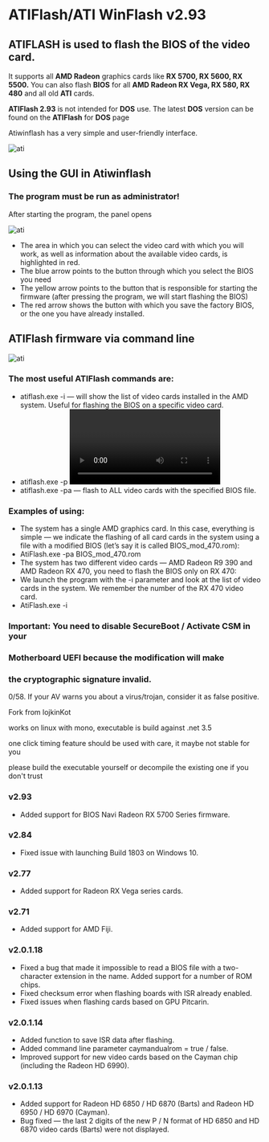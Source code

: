 # ATIFlash/ATI WinFlash v2.93

## ATIFLASH is used to flash the BIOS of the video card.

It supports all **AMD Radeon** graphics cards like **RX 5700, RX 5600, RX 5500.** You can also flash **BIOS** for all **AMD Radeon RX Vega, RX 580, RX 480** and all old **ATI** cards.

**ATIFlash 2.93** is not intended for **DOS** use. The latest **DOS** version can be found on the **ATIFlash** for **DOS** page

Atiwinflash has a very simple and user-friendly interface.

![ati](https://atiflash.eu/wp-content/uploads/2020/12/screenshot_3.png)

## Using the GUI in Atiwinflash

### The program must be run as administrator!

After starting the program, the panel opens

![ati](https://atiflash.eu/wp-content/uploads/2020/12/screenshot_4.png)

- The area in which you can select the video card with which you will work, as well as information about the available video cards, is highlighted in red.
- The blue arrow points to the button through which you select the BIOS you need
- The yellow arrow points to the button that is responsible for starting the firmware (after pressing the program, we will start flashing the BIOS)
- The red arrow shows the button with which you save the factory BIOS, or the one you have already installed.

## ATIFlash firmware via command line

![ati](https://atiflash.eu/wp-content/uploads/2020/12/jctyybtvmnk.jpg)

### The most useful ATIFlash commands are:

- atiflash.exe -i — will show the list of video cards installed in the AMD system. Useful for flashing the BIOS on a specific video card.
- atiflash.exe -p <video card number> <file name> — flash the video card with the specified BIOS number from the specified file.
- atiflash.exe -pa <file name> — flash to ALL video cards with the specified BIOS file.
  
### Examples of using:

- The system has a single AMD graphics card. In this case, everything is simple — we indicate the flashing of all card cards in the system using a file with a modified BIOS (let’s say it is called BIOS_mod_470.rom):
- AtiFlash.exe -pa BIOS_mod_470.rom
- The system has two different video cards — AMD Radeon R9 390 and AMD Radeon RX 470, you need to flash the BIOS only on RX 470:
- We launch the program with the -i parameter and look at the list of video cards in the system. We remember the number of the RX 470 video card.
- AtiFlash.exe -i

### Important: You need to disable SecureBoot / Activate CSM in your
### Motherboard UEFI because the modification will make
### the cryptographic signature invalid.

0/58. If your AV warns you about a virus/trojan, consider it as false positive.

Fork from lojkinKot

works on linux with mono, executable is build against .net 3.5

one click timing feature should be used with care, it maybe not stable for you

please build the executable yourself or decompile the existing one if you don't trust
### v2.93
- Added support for BIOS Navi Radeon RX 5700 Series firmware.
### v2.84
- Fixed issue with launching Build 1803 on Windows 10.
### v2.77
- Added support for Radeon RX Vega series cards.
### v2.71
- Added support for AMD Fiji.
### v2.0.1.18
- Fixed a bug that made it impossible to read a BIOS file with a two-character extension in the name.
Added support for a number of ROM chips.
- Fixed checksum error when flashing boards with ISR already enabled.
- Fixed issues when flashing cards based on GPU Pitcarin.

### v2.0.1.14
- Added function to save ISR data after flashing.
- Added command line parameter caymandualrom = true / false.
- Improved support for new video cards based on the Cayman chip (including the Radeon HD 6990).

### v2.0.1.13
- Added support for Radeon HD 6850 / HD 6870 (Barts) and Radeon HD 6950 / HD 6970 (Cayman).
- Bug fixed — the last 2 digits of the new P / N format of HD 6850 and HD 6870 video cards (Barts) were not displayed.
